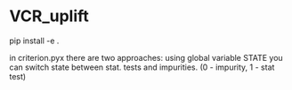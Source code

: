 # VCR_uplift

pip install -e .

in criterion.pyx there are two approaches: using global variable STATE you can switch state between stat. tests and impurities. (0 - impurity, 1 - stat test)
